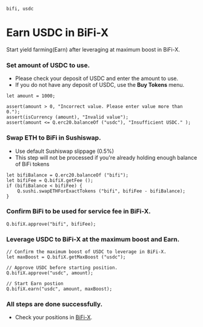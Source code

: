 ```meta-Currency
bifi, usdc
```

# Earn USDC in BiFi-X

Start yield farming(Earn) after leveraging at maximum boost in BiFi-X.

### Set amount of USDC to use.

- Please check your deposit of USDC and enter the amount to use.
- If you do not have any deposit of USDC, use the **Buy Tokens** menu.

```input USDC
let amount = 1000;
```

```input-Verify
assert(amount > 0, "Incorrect value. Please enter value more than 0.");
assert(isCurrency (amount), "Invalid value");
assert(amount <= Q.erc20.balanceOf ("usdc"), "Insufficient USDC." );
```

### Swap ETH to BiFi in Sushiswap.

- Use default Sushiswap slippage (0.5%)
- This step will not be processed if you're already holding enough balance of BiFi tokens

```taster
let bifiBalance = Q.erc20.balanceOf ("bifi");
let bifiFee = Q.bifiX.getFee ();
if (bifiBalance < bifiFee) {
    Q.sushi.swapETHForExactTokens ("bifi", bifiFee - bifiBalance);
}
```

### Confirm BiFi to be used for service fee in BiFi-X.

```taster
Q.bifiX.approve("bifi", bifiFee);
```

### Leverage USDC to BiFi-X at the maximum boost and Earn.

```taster
// Confirm the maximum boost of USDC to leverage in BiFi-X.
let maxBoost = Q.bifiX.getMaxBoost ("usdc");

// Approve USDC before starting position.
Q.bifiX.approve("usdc", amount);

// Start Earn postion
Q.bifiX.earn("usdc", amount, maxBoost);
```

### All steps are done successfully.

- Check your positions in [BiFi-X](https://x.bifi.finance/).
